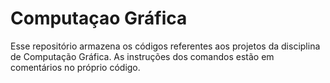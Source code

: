 # Computaçao Gráfica

Esse repositório armazena os códigos referentes aos projetos da disciplina de Computação Gráfica. As instruções dos comandos estão em comentários no próprio código.
